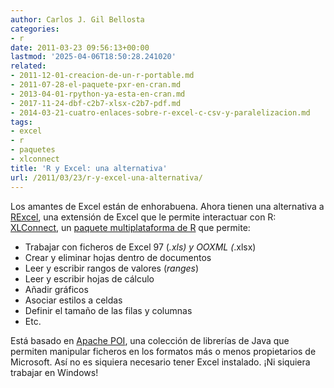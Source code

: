 ```yaml
---
author: Carlos J. Gil Bellosta
categories:
- r
date: 2011-03-23 09:56:13+00:00
lastmod: '2025-04-06T18:50:28.241020'
related:
- 2011-12-01-creacion-de-un-r-portable.md
- 2011-07-28-el-paquete-pxr-en-cran.md
- 2013-04-01-rpython-ya-esta-en-cran.md
- 2017-11-24-dbf-c2b7-xlsx-c2b7-pdf.md
- 2014-03-21-cuatro-enlaces-sobre-r-excel-c-csv-y-paralelizacion.md
tags:
- excel
- r
- paquetes
- xlconnect
title: 'R y Excel: una alternativa'
url: /2011/03/23/r-y-excel-una-alternativa/
---
```


Los amantes de Excel están de enhorabuena. Ahora tienen una alternativa a [RExcel](http://en.wikipedia.org/wiki/RExcel), una extensión de Excel que le permite interactuar con R: [XLConnect](http://miraisolutions.wordpress.com/2011/02/28/xlconnect/), un [paquete multiplataforma de R](http://cran.r-project.org/web/packages/XLConnect/index.html) que permite:

* Trabajar con ficheros de Excel 97 (*.xls) y OOXML (*.xlsx)
* Crear y eliminar hojas dentro de documentos
* Leer y escribir rangos de valores (_ranges_)
* Leer y escribir hojas de cálculo
* Añadir gráficos
* Asociar estilos a celdas
* Definir el tamaño de las filas y columnas
* Etc.

Está basado en [Apache POI](http://poi.apache.org/), una colección de librerías de Java que permiten manipular ficheros en los formatos más o menos propietarios de Microsoft. Así no es siquiera necesario tener Excel instalado. ¡Ni siquiera trabajar en Windows!